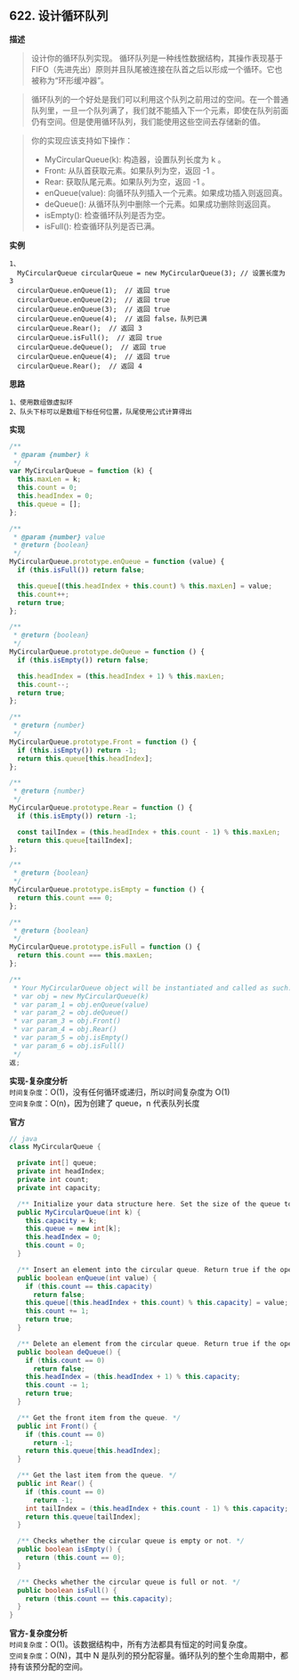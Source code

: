 ## 622. 设计循环队列

**描述**

> 设计你的循环队列实现。 循环队列是一种线性数据结构，其操作表现基于 FIFO（先进先出）原则并且队尾被连接在队首之后以形成一个循环。它也被称为“环形缓冲器”。

> 循环队列的一个好处是我们可以利用这个队列之前用过的空间。在一个普通队列里，一旦一个队列满了，我们就不能插入下一个元素，即使在队列前面仍有空间。但是使用循环队列，我们能使用这些空间去存储新的值。

> 你的实现应该支持如下操作：
>
> - MyCircularQueue(k): 构造器，设置队列长度为 k 。
> - Front: 从队首获取元素。如果队列为空，返回 -1 。
> - Rear: 获取队尾元素。如果队列为空，返回 -1 。
> - enQueue(value): 向循环队列插入一个元素。如果成功插入则返回真。
> - deQueue(): 从循环队列中删除一个元素。如果成功删除则返回真。
> - isEmpty(): 检查循环队列是否为空。
> - isFull(): 检查循环队列是否已满。

**实例**

```
1、
  MyCircularQueue circularQueue = new MyCircularQueue(3); // 设置长度为 3
  circularQueue.enQueue(1);  // 返回 true
  circularQueue.enQueue(2);  // 返回 true
  circularQueue.enQueue(3);  // 返回 true
  circularQueue.enQueue(4);  // 返回 false，队列已满
  circularQueue.Rear();  // 返回 3
  circularQueue.isFull();  // 返回 true
  circularQueue.deQueue();  // 返回 true
  circularQueue.enQueue(4);  // 返回 true
  circularQueue.Rear();  // 返回 4
```

**思路**

```
1、使用数组做虚拟环
2、队头下标可以是数组下标任何位置，队尾使用公式计算得出
```

**实现**

```js
/**
 * @param {number} k
 */
var MyCircularQueue = function (k) {
  this.maxLen = k;
  this.count = 0;
  this.headIndex = 0;
  this.queue = [];
};

/**
 * @param {number} value
 * @return {boolean}
 */
MyCircularQueue.prototype.enQueue = function (value) {
  if (this.isFull()) return false;

  this.queue[(this.headIndex + this.count) % this.maxLen] = value;
  this.count++;
  return true;
};

/**
 * @return {boolean}
 */
MyCircularQueue.prototype.deQueue = function () {
  if (this.isEmpty()) return false;

  this.headIndex = (this.headIndex + 1) % this.maxLen;
  this.count--;
  return true;
};

/**
 * @return {number}
 */
MyCircularQueue.prototype.Front = function () {
  if (this.isEmpty()) return -1;
  return this.queue[this.headIndex];
};

/**
 * @return {number}
 */
MyCircularQueue.prototype.Rear = function () {
  if (this.isEmpty()) return -1;

  const tailIndex = (this.headIndex + this.count - 1) % this.maxLen;
  return this.queue[tailIndex];
};

/**
 * @return {boolean}
 */
MyCircularQueue.prototype.isEmpty = function () {
  return this.count === 0;
};

/**
 * @return {boolean}
 */
MyCircularQueue.prototype.isFull = function () {
  return this.count === this.maxLen;
};

/**
 * Your MyCircularQueue object will be instantiated and called as such:
 * var obj = new MyCircularQueue(k)
 * var param_1 = obj.enQueue(value)
 * var param_2 = obj.deQueue()
 * var param_3 = obj.Front()
 * var param_4 = obj.Rear()
 * var param_5 = obj.isEmpty()
 * var param_6 = obj.isFull()
 */
返;
```

**实现-复杂度分析**  
`时间复杂度`：O(1)，没有任何循环或递归，所以时间复杂度为 O(1)  
`空间复杂度`：O(n)，因为创建了 queue，n 代表队列长度

**官方**

```java
// java
class MyCircularQueue {

  private int[] queue;
  private int headIndex;
  private int count;
  private int capacity;

  /** Initialize your data structure here. Set the size of the queue to be k. */
  public MyCircularQueue(int k) {
    this.capacity = k;
    this.queue = new int[k];
    this.headIndex = 0;
    this.count = 0;
  }

  /** Insert an element into the circular queue. Return true if the operation is successful. */
  public boolean enQueue(int value) {
    if (this.count == this.capacity)
      return false;
    this.queue[(this.headIndex + this.count) % this.capacity] = value;
    this.count += 1;
    return true;
  }

  /** Delete an element from the circular queue. Return true if the operation is successful. */
  public boolean deQueue() {
    if (this.count == 0)
      return false;
    this.headIndex = (this.headIndex + 1) % this.capacity;
    this.count -= 1;
    return true;
  }

  /** Get the front item from the queue. */
  public int Front() {
    if (this.count == 0)
      return -1;
    return this.queue[this.headIndex];
  }

  /** Get the last item from the queue. */
  public int Rear() {
    if (this.count == 0)
      return -1;
    int tailIndex = (this.headIndex + this.count - 1) % this.capacity;
    return this.queue[tailIndex];
  }

  /** Checks whether the circular queue is empty or not. */
  public boolean isEmpty() {
    return (this.count == 0);
  }

  /** Checks whether the circular queue is full or not. */
  public boolean isFull() {
    return (this.count == this.capacity);
  }
}

```

**官方-复杂度分析**  
`时间复杂度`：O(1)。该数据结构中，所有方法都具有恒定的时间复杂度。  
`空间复杂度`：O(N)，其中 N 是队列的预分配容量。循环队列的整个生命周期中，都持有该预分配的空间。

